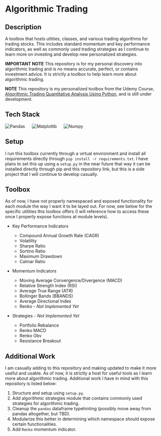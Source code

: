 # Algorithmic Trading

## Description

A toolbox that hosts utlities, classes, and various trading algorithms for trading stocks. This includes standard momentum and key performance indicators, as well as commonly used trading strategies as I continue to learn more on investing and develop new personalized strategies.

**IMPORTANT NOTE** This repository is for my personal discovery into algorithmic trading and is no means accurate, perfect, or contains investment advice. It is strictly a toolbox to help learn more about algorithmic trading.

**NOTE** This repository is my personalized toolbox from the Udemy Course, [Algorithmic Trading Quantitative Analysis Using Python](https://www.udemy.com/course/algorithmic-trading-quantitative-analysis-using-python/), and is still under development.

## Tech Stack
<img style="padding-right:20px;" align=left alt="Pandas" src="https://img.shields.io/badge/pandas-%23150458.svg?style=for-the-badge&logo=pandas&logoColor=white"/>
<img style="padding-right:20px;" align=left alt="Matplotlib" src="https://img.shields.io/badge/Matplotlib-%23ffffff.svg?style=for-the-badge&logo=Matplotlib&logoColor=black)"/>
<img style="padding-right:20px;" alt="Numpy" src="https://img.shields.io/badge/numpy-%23013243.svg?style=for-the-badge&logo=numpy&logoColor=white"/>

## Setup

I run this toolbox currently through a virtual environment and install all requirements directly through `pip install -r requirements.txt`. I have plans to set this up using a `setup.py` in the near future that way it can be installed directly through pip and this repository link, but this is a side project that I will continue to develop casually.

## Toolbox

As of now, I have not properly namespaced and exposed functionality for each module the way I want it to be layed out. For now, see below for the specific utilities this toolbox offers (I will reference how to access these once I properly expose functions at module levels).

* Key Performance Indicators
    * Compound Annual Growth Rate (CAGR)
    * Volatility
    * Sharpe Ratio
    * Sortino Ratio
    * Maximum Drawdown
    * Calmar Ratio

* Momentum Indicators
    * Moving Average Convergence/Divergence (MACD)
    * Relative Strength Index (RSI)
    * Average True Range (ATR)
    * Bollinger Bands (BBANDS)
    * Average Directional Index
    * Renko - *Not Implemented Yet*

* Strategies - *Not Implemented Yet*
    * Portfolio Rebalance
    * Renko MACD
    * Renko Obv
    * Resistance Breakout


## Additional Work

I am casually adding to this repository and making updated to make it more useful and usable. As of now, it is strictly a host for useful tools as I learn more about algorithmic trading. Additional work I have in mind with this repository is listed below:

1. Structure and setup using `setup.py`.
2. Add algorithmic strategies module that contains commonly used strategies for algorithmic trading.
3. Cleanup the `pandas` dataframe typehinting (possibly move away from pandas altogether, but TBD).
4. Modularize this better in determining which namespace should expose certain functionalities.
5. Add `Renko` momentum indicator.
